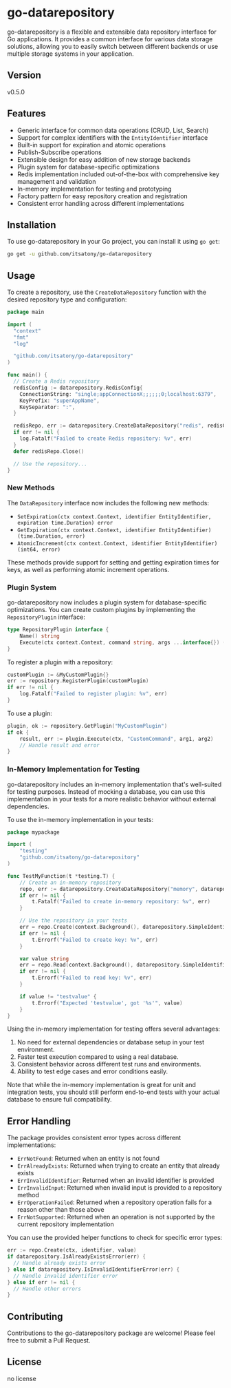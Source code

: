 # go-datarepository

go-datarepository is a flexible and extensible data repository interface for Go applications. It provides a common interface for various data storage solutions, allowing you to easily switch between different backends or use multiple storage systems in your application.

## Version

v0.5.0

## Features

- Generic interface for common data operations (CRUD, List, Search)
- Support for complex identifiers with the `EntityIdentifier` interface
- Built-in support for expiration and atomic operations
- Publish-Subscribe operations
- Extensible design for easy addition of new storage backends
- Plugin system for database-specific optimizations
- Redis implementation included out-of-the-box with comprehensive key management and validation
- In-memory implementation for testing and prototyping
- Factory pattern for easy repository creation and registration
- Consistent error handling across different implementations

## Installation

To use go-datarepository in your Go project, you can install it using `go get`:

```bash
go get -u github.com/itsatony/go-datarepository
```

## Usage

To create a repository, use the `CreateDataRepository` function with the desired repository type and configuration:

```go
package main

import (
  "context"
  "fmt"
  "log"

  "github.com/itsatony/go-datarepository"
)

func main() {
  // Create a Redis repository
  redisConfig := datarepository.RedisConfig{
    ConnectionString: "single;appConnectionX;;;;;;0;localhost:6379",
    KeyPrefix: "superAppName",
    KeySeparator: ":",
  }

  redisRepo, err := datarepository.CreateDataRepository("redis", redisConfig)
  if err != nil {
    log.Fatalf("Failed to create Redis repository: %v", err)
  }
  defer redisRepo.Close()

  // Use the repository...
}
```

### New Methods

The `DataRepository` interface now includes the following new methods:

- `SetExpiration(ctx context.Context, identifier EntityIdentifier, expiration time.Duration) error`
- `GetExpiration(ctx context.Context, identifier EntityIdentifier) (time.Duration, error)`
- `AtomicIncrement(ctx context.Context, identifier EntityIdentifier) (int64, error)`

These methods provide support for setting and getting expiration times for keys, as well as performing atomic increment operations.

### Plugin System

go-datarepository now includes a plugin system for database-specific optimizations. You can create custom plugins by implementing the `RepositoryPlugin` interface:

```go
type RepositoryPlugin interface {
	Name() string
	Execute(ctx context.Context, command string, args ...interface{}) (interface{}, error)
}
```

To register a plugin with a repository:

```go
customPlugin := &MyCustomPlugin{}
err := repository.RegisterPlugin(customPlugin)
if err != nil {
    log.Fatalf("Failed to register plugin: %v", err)
}
```

To use a plugin:

```go
plugin, ok := repository.GetPlugin("MyCustomPlugin")
if ok {
    result, err := plugin.Execute(ctx, "CustomCommand", arg1, arg2)
    // Handle result and error
}
```

### In-Memory Implementation for Testing

go-datarepository includes an in-memory implementation that's well-suited for testing purposes. Instead of mocking a database, you can use this implementation in your tests for a more realistic behavior without external dependencies.

To use the in-memory implementation in your tests:

```go
package mypackage

import (
    "testing"
    "github.com/itsatony/go-datarepository"
)

func TestMyFunction(t *testing.T) {
    // Create an in-memory repository
    repo, err := datarepository.CreateDataRepository("memory", datarepository.MemoryConfig{})
    if err != nil {
        t.Fatalf("Failed to create in-memory repository: %v", err)
    }

    // Use the repository in your tests
    err = repo.Create(context.Background(), datarepository.SimpleIdentifier("testkey"), "testvalue")
    if err != nil {
        t.Errorf("Failed to create key: %v", err)
    }

    var value string
    err = repo.Read(context.Background(), datarepository.SimpleIdentifier("testkey"), &value)
    if err != nil {
        t.Errorf("Failed to read key: %v", err)
    }

    if value != "testvalue" {
        t.Errorf("Expected 'testvalue', got '%s'", value)
    }
}
```

Using the in-memory implementation for testing offers several advantages:

1. No need for external dependencies or database setup in your test environment.
2. Faster test execution compared to using a real database.
3. Consistent behavior across different test runs and environments.
4. Ability to test edge cases and error conditions easily.

Note that while the in-memory implementation is great for unit and integration tests, you should still perform end-to-end tests with your actual database to ensure full compatibility.

## Error Handling

The package provides consistent error types across different implementations:

- `ErrNotFound`: Returned when an entity is not found
- `ErrAlreadyExists`: Returned when trying to create an entity that already exists
- `ErrInvalidIdentifier`: Returned when an invalid identifier is provided
- `ErrInvalidInput`: Returned when invalid input is provided to a repository method
- `ErrOperationFailed`: Returned when a repository operation fails for a reason other than those above
- `ErrNotSupported`: Returned when an operation is not supported by the current repository implementation

You can use the provided helper functions to check for specific error types:

```go
err := repo.Create(ctx, identifier, value)
if datarepository.IsAlreadyExistsError(err) {
  // Handle already exists error
} else if datarepository.IsInvalidIdentifierError(err) {
  // Handle invalid identifier error
} else if err != nil {
  // Handle other errors
}
```

## Contributing

Contributions to the go-datarepository package are welcome! Please feel free to submit a Pull Request.

## License

no license

